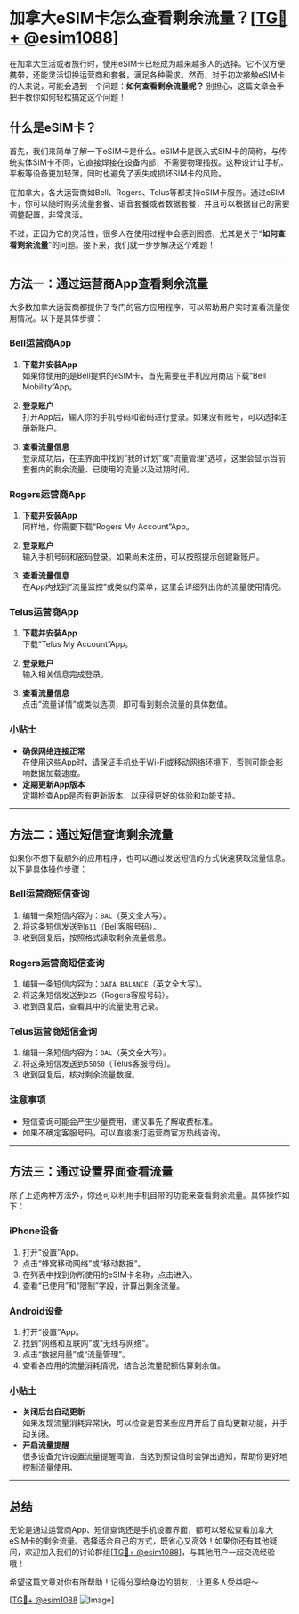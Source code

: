 # 加拿大eSIM卡怎么查看剩余流量？[[TG💪+ @esim1088](https://t.me/s/esim1088)]

在加拿大生活或者旅行时，使用eSIM卡已经成为越来越多人的选择。它不仅方便携带，还能灵活切换运营商和套餐，满足各种需求。然而，对于初次接触eSIM卡的人来说，可能会遇到一个问题：**如何查看剩余流量呢？** 别担心，这篇文章会手把手教你如何轻松搞定这个问题！

## 什么是eSIM卡？

首先，我们来简单了解一下eSIM卡是什么。eSIM卡是嵌入式SIM卡的简称，与传统实体SIM卡不同，它直接焊接在设备内部，不需要物理插拔。这种设计让手机、平板等设备更加轻薄，同时也避免了丢失或损坏SIM卡的风险。

在加拿大，各大运营商如Bell、Rogers、Telus等都支持eSIM卡服务。通过eSIM卡，你可以随时购买流量套餐、语音套餐或者数据套餐，并且可以根据自己的需要调整配置，非常灵活。

不过，正因为它的灵活性，很多人在使用过程中会感到困惑，尤其是关于“**如何查看剩余流量**”的问题。接下来，我们就一步步解决这个难题！

---

## 方法一：通过运营商App查看剩余流量

大多数加拿大运营商都提供了专门的官方应用程序，可以帮助用户实时查看流量使用情况。以下是具体步骤：

### Bell运营商App
1. **下载并安装App**  
   如果你使用的是Bell提供的eSIM卡，首先需要在手机应用商店下载“Bell Mobility”App。
   
2. **登录账户**  
   打开App后，输入你的手机号码和密码进行登录。如果没有账号，可以选择注册新账户。

3. **查看流量信息**  
   登录成功后，在主界面中找到“我的计划”或“流量管理”选项，这里会显示当前套餐内的剩余流量、已使用的流量以及过期时间。

### Rogers运营商App
1. **下载并安装App**  
   同样地，你需要下载“Rogers My Account”App。

2. **登录账户**  
   输入手机号码和密码登录。如果尚未注册，可以按照提示创建新账户。

3. **查看流量信息**  
   在App内找到“流量监控”或类似的菜单，这里会详细列出你的流量使用情况。

### Telus运营商App
1. **下载并安装App**  
   下载“Telus My Account”App。

2. **登录账户**  
   输入相关信息完成登录。

3. **查看流量信息**  
   点击“流量详情”或类似选项，即可看到剩余流量的具体数值。

### 小贴士
- **确保网络连接正常**  
  在使用这些App时，请保证手机处于Wi-Fi或移动网络环境下，否则可能会影响数据加载速度。
- **定期更新App版本**  
  定期检查App是否有更新版本，以获得更好的体验和功能支持。

---

## 方法二：通过短信查询剩余流量

如果你不想下载额外的应用程序，也可以通过发送短信的方式快速获取流量信息。以下是具体操作步骤：

### Bell运营商短信查询
1. 编辑一条短信内容为：`BAL`（英文全大写）。
2. 将这条短信发送到`611`（Bell客服号码）。
3. 收到回复后，按照格式读取剩余流量信息。

### Rogers运营商短信查询
1. 编辑一条短信内容为：`DATA BALANCE`（英文全大写）。
2. 将这条短信发送到`225`（Rogers客服号码）。
3. 收到回复后，查看其中的流量使用记录。

### Telus运营商短信查询
1. 编辑一条短信内容为：`BAL`（英文全大写）。
2. 将这条短信发送到`55050`（Telus客服号码）。
3. 收到回复后，核对剩余流量数据。

### 注意事项
- 短信查询可能会产生少量费用，建议事先了解收费标准。
- 如果不确定客服号码，可以直接拨打运营商官方热线咨询。

---

## 方法三：通过设置界面查看流量

除了上述两种方法外，你还可以利用手机自带的功能来查看剩余流量。具体操作如下：

### iPhone设备
1. 打开“设置”App。
2. 点击“蜂窝移动网络”或“移动数据”。
3. 在列表中找到你所使用的eSIM卡名称，点击进入。
4. 查看“已使用”和“限制”字段，计算出剩余流量。

### Android设备
1. 打开“设置”App。
2. 找到“网络和互联网”或“无线与网络”。
3. 点击“数据用量”或“流量管理”。
4. 查看各应用的流量消耗情况，结合总流量配额估算剩余值。

### 小贴士
- **关闭后台自动更新**  
  如果发现流量消耗异常快，可以检查是否某些应用开启了自动更新功能，并手动关闭。
- **开启流量提醒**  
  很多设备允许设置流量提醒阈值，当达到预设值时会弹出通知，帮助你更好地控制流量使用。

---

## 总结

无论是通过运营商App、短信查询还是手机设置界面，都可以轻松查看加拿大eSIM卡的剩余流量。选择适合自己的方式，既省心又高效！如果你还有其他疑问，欢迎加入我们的讨论群组[[TG💪+ @esim1088](https://t.me/s/esim1088)]，与其他用户一起交流经验哦！

希望这篇文章对你有所帮助！记得分享给身边的朋友，让更多人受益吧～  

[[TG💪+ @esim1088](https://t.me/s/esim1088) ![Image](https://i.postimg.cc/4NQfJmqS/Snipaste-2025-05-13-00-14-12.png)]